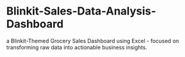# Blinkit-Sales-Data-Analysis-Dashboard
 a Blinkit-Themed Grocery Sales Dashboard using Excel - focused on transforming raw data into actionable business insights.
